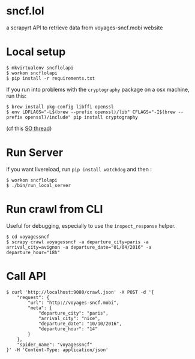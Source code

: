 sncf.lol
========

a scrapyrt API to retrieve data from voyages-sncf.mobi website

Local setup
===========

    $ mkvirtualenv sncflolapi
    $ workon sncflolapi
    $ pip install -r requirements.txt

If you run into problems with the `cryptography` package on a osx machine, run this:

    $ brew install pkg-config libffi openssl
    $ env LDFLAGS="-L$(brew --prefix openssl)/lib" CFLAGS="-I$(brew --prefix openssl)/include" pip install cryptography

(cf this [SO thread](http://stackoverflow.com/questions/22073516/failed-to-install-python-cryptography-package-with-pip-and-setup-py))

Run Server
==========

if you want livereload, run `pip install watchdog` and then :

    $ workon sncflolapi
    $ ./bin/run_local_server

Run crawl from CLI
==================

Useful for debugging, especially to use the `inspect_response` helper.

    $ cd voyagessncf
    $ scrapy crawl voyagessncf -a departure_city=paris -a arrival_city=avignon -a departure_date="01/04/2016" -a departure_hour="18h"

Call API
========

    $ curl 'http://localhost:9080/crawl.json' -X POST -d '{
        "request": {
            "url": "http://voyages-sncf.mobi",
            "meta": {
                "departure_city": "paris",
                "arrival_city": "nice",
                "departure_date": "10/10/2016",
                "departure_hour": "14"
            }
        },
        "spider_name": "voyagessncf"
    }' -H 'Content-Type: application/json'

